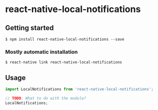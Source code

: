 # react-native-local-notifications

## Getting started

`$ npm install react-native-local-notifications --save`

### Mostly automatic installation

`$ react-native link react-native-local-notifications`

## Usage
```javascript
import LocalNotifications from 'react-native-local-notifications';

// TODO: What to do with the module?
LocalNotifications;
```

